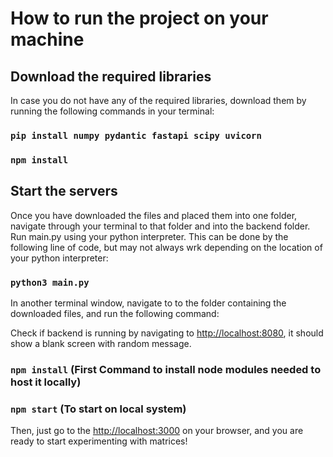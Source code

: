 # How to run the project on your machine

## Download the required libraries

In case you do not have any of the required libraries, download them by running the following commands in your terminal:

### `pip install numpy pydantic fastapi scipy uvicorn`

### `npm install`

## Start the servers

Once you have downloaded the files and placed them into one folder, navigate through your terminal to that folder and into the backend folder. Run main.py using your python interpreter. This can be done by the following line of code, but may not always wrk depending on the location of your python interpreter:

### `python3 main.py`

In another terminal window, navigate to to the folder containing the downloaded files, and run the following command:

Check if backend is running by navigating to [http://localhost:8080](http://localhost:8080), it should show a blank screen with random message.

### `npm install` (First Command to install node modules needed to host it locally)

### `npm start` (To start on local system)

Then, just go to the [http://localhost:3000](http://localhost:3000) on your browser, and you are ready to start experimenting with matrices!

